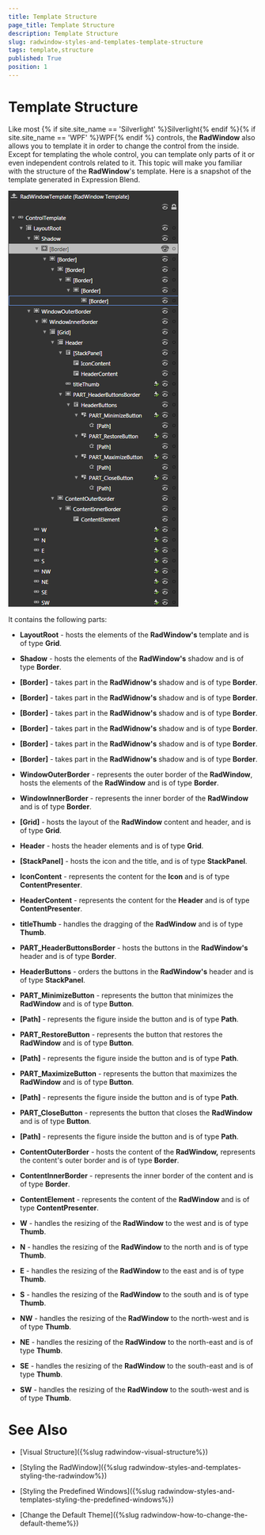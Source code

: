 ```yaml
---
title: Template Structure
page_title: Template Structure
description: Template Structure
slug: radwindow-styles-and-templates-template-structure
tags: template,structure
published: True
position: 1
---
```


# Template Structure

Like most {% if site.site_name == 'Silverlight' %}Silverlight{% endif %}{% if site.site_name == 'WPF' %}WPF{% endif %} controls, the __RadWindow__ also allows you to template it in order to change the control from the inside. Except for templating the whole control, you can template only parts of it or even independent controls related to it. This topic will make you familiar with the structure of the __RadWindow__'s template. Here is a snapshot of the template generated in Expression Blend.

![](images/RadWindow_Styles_and_Templates_Template_Structure_01.png)

It contains the following parts:

* __LayoutRoot__ - hosts the elements of the __RadWindow's__ template and is of type __Grid__.

* __Shadow__ - hosts the elements of the __RadWindow's__ shadow and is of type __Border__.

* __[Border]__ - takes part in the __RadWidnow's__ shadow and is of type __Border__.

* __[Border]__ - takes part in the __RadWidnow's__ shadow and is of type __Border__.

* __[Border]__ - takes part in the __RadWidnow's__ shadow and is of type __Border__.

* __[Border]__ - takes part in the __RadWidnow's__ shadow and is of type __Border__.

* __[Border]__ - takes part in the __RadWidnow's__ shadow and is of type __Border__.

* __[Border]__ - takes part in the __RadWidnow's__ shadow and is of type __Border__.

* __WindowOuterBorder__ - represents the outer border of the __RadWindow__, hosts the elements of the __RadWindow__ and is of type __Border__.

* __WindowInnerBorder__ - represents the inner border of the __RadWindow__ and is of type __Border__.

* __[Grid]__ - hosts the layout of the __RadWindow__ content and header, and is of type __Grid__.

* __Header__ - hosts the header elements and is of type __Grid__.

* __[StackPanel]__ - hosts the icon and the title, and is of type __StackPanel__.

* __IconContent__ - represents the content for the __Icon__ and is of type __ContentPresenter__.

* __HeaderContent__ - represents the content for the __Header__ and is of type __ContentPresenter__.

* __titleThumb__ - handles the dragging of the __RadWindow__ and is of type __Thumb__.

* __PART_HeaderButtonsBorder__ - hosts the buttons in the __RadWindow's__ header and is of type __Border__.

* __HeaderButtons__ - orders the buttons in the __RadWindow's__ header and is of type __StackPanel__.

* __PART_MinimizeButton__ - represents the button that minimizes the __RadWindow__ and is of type __Button__.

* __[Path]__ - represents the figure inside the button and is of type __Path__.

* __PART_RestoreButton__ - represents the button that restores the __RadWindow__ and is of type __Button__.

* __[Path]__ - represents the figure inside the button and is of type __Path__.

* __PART_MaximizeButton__ - represents the button that maximizes the __RadWindow__ and is of type __Button__.

* __[Path]__ - represents the figure inside the button and is of type __Path__.

* __PART_CloseButton__ - represents the button that closes the __RadWindow__ and is of type __Button__.

* __[Path]__ - represents the figure inside the button and is of type __Path__.

* __ContentOuterBorder__ - hosts the content of the __RadWindow,__  represents the content's outer border and is of type __Border__.

* __ContentInnerBorder__ - represents the inner border of the content and is of type __Border__.

* __ContentElement__ - represents the content of the __RadWindow__ and is of type __ContentPresenter__.

* __W__ - handles the resizing of the __RadWindow__ to the west and is of type __Thumb__.

* __N__ - handles the resizing of the __RadWindow__ to the north and is of type __Thumb__.

* __E__ - handles the resizing of the __RadWindow__ to the east and is of type __Thumb__.

* __S__ - handles the resizing of the __RadWindow__ to the south and is of type __Thumb__.

* __NW__ - handles the resizing of the __RadWindow__ to the north-west and is of type __Thumb__.

* __NE__ - handles the resizing of the __RadWindow__ to the north-east and is of type __Thumb__.

* __SE__ - handles the resizing of the __RadWindow__ to the south-east and is of type __Thumb__.

* __SW__ - handles the resizing of the __RadWindow__ to the south-west and is of type __Thumb__.

# See Also

 * [Visual Structure]({%slug radwindow-visual-structure%})

 * [Styling the RadWindow]({%slug radwindow-styles-and-templates-styling-the-radwindow%})

 * [Styling the Predefined Windows]({%slug radwindow-styles-and-templates-styling-the-predefined-windows%})

 * [Change the Default Theme]({%slug radwindow-how-to-change-the-default-theme%})
